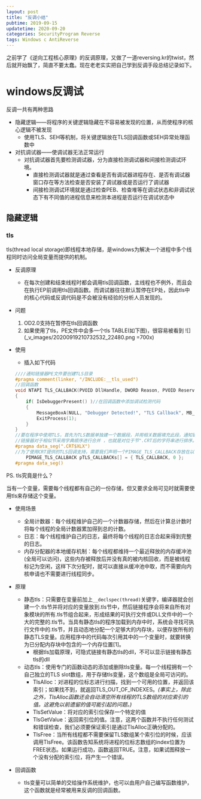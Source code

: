 ```yaml
---
layout: post
title: "反调小结"
pubtime: 2019-09-15
updatetime: 2020-09-20
categories: SecurityProgram Reverse
tags: Windows c AntiReverse
---
```


之前学了《逆向工程核心原理》的反调原理，又做了一道reversing.kr的twist，然后就开始飘了，简直不要太蠢。现在老老实实把自己学到反调手段总结记录如下。

# windows反调试

反调一共有两种思路

* 隐藏逻辑——将程序的关键逻辑隐藏在不容易被发现的位置，从而使程序的核心逻辑不被发现
    * 使用TLS、SEH等机制，将关键逻辑放在TLS回调函数或SEH异常处理函数中
* 对抗调试器——使调试器无法正常运行
    * 对抗调试器首先要检测调试器，分为直接检测调试器和间接检测调试环境。
        * 直接检测调试器就是通过查看是否有调试器进程存在、是否有调试器窗口存在等方法检查是否安装了调试器或是否运行了调试器
        * 间接检测调试环境就是通过检查PEB、检查堆等在调试状态和非调试状态下有不同值的进程信息来检测本进程是否运行在调试状态中

## 隐藏逻辑

### tls

tls(thread local storage)即线程本地存储，是windows为解决一个进程中多个线程同时访问全局变量而提供的机制。

* 反调原理
    * 在每次创建和结束线程时都会调用tls回调函数，主线程也不例外，而且会在执行EP前调用tls回调函数。而调试器往往默认暂停在EP处，因此tls中的核心代码或反调代码是不会被没有经验的分析人员发现的。

* 问题
    1. OD2.0支持在暂停在tls回调函数
    2. 如果使用了tls，PE文件中会多一个tls TABLE(如下图)，很容易被看到
    ![](_v_images/20200919210732532_22480.png =700x)

* 使用
    * 插入如下代码
    ```c++
    ////通知链接器PE文件要创建TLS目录
    #pragma comment(linker, "/INCLUDE:__tls_used")
    //回调函数
    void NTAPI TLS_CALLBACK(PVOID DllHandle, DWORD Reason, PVOID Reserved)
    {
        if( IsDebuggerPresent() )//在回调函数中添加调试检测代码
        {
            MessageBoxA(NULL, "Debugger Detected!", "TLS Callback", MB_OK);
            ExitProcess(1);
        }
    }
    //要在程序中使用TLS，首先为TLS数据单独建一个数据段，并用相关数据填充此段，通知链接器为TLS数据在PE文件头中添加数据。
    //链接器对于相似节采用字典顺序进行合并 ，也就是对位于节".CRT后的字符串进行排序。例如，位于节“.CRTXLB”中的变量将在位于节“.CRT XLA”中变量位置的后面，但是在位于节“.CRTXLZ”中的变量的前面。C运行时库利用编译器的这一特性来创建一个以NULL结尾的TLS回调数组，因此为了保证声明的函数指针位于TLS回调数组内部，必须将它放在节“.CRT XLZ”中放置一个NULL指针）。因此为了保证声明的函数指针位于TLS回调数组内部，必须将它放在节“.CRTXLx”中
    #pragma data_seg(".CRT$XLX")
    //为了使用CRT提供的TLS回调支持，需要我们声明一个PIMAGE_TLS_CALLBACK存放在以“.CRT$XLx“为名的节里面，这里x是一个位于A和Z之间的字母。
        PIMAGE_TLS_CALLBACK pTLS_CALLBACKs[] = { TLS_CALLBACK, 0 };
    #pragma data_seg()
    ```
PS. tls究竟是什么？

当有一个变量，需要每个线程都有自己的一份存储，但又要求全局可见时就需要使用tls来存储这个变量。

* 使用场景
  * 全局计数器：每个线程维护自己的一个计数器存储，然后在计算总计数时将每个线程的全局计数器累加得到总的计数。
  * 日志：每个线程维护自己的日志，最终将每个线程的日志合起来得到完整的日志。
  * 内存分配器的本地缓存机制：每个线程都维持一个最近释放的内存缓冲池(全局可以访问)，这些内存被释放后并没有真的被内核回收，而是被线程标记为空闲，这样下次分配时，就可以直接从缓冲池中取，而不需要向内核申请也不需要进行线程同步。

* 原理
    * 静态tls：只需要在变量前加上`__declspec(thread)`关键字，编译器就会创建一个.tls节并将对应的变量放到.tls节中，然后链接程序会将来自所有对象模块的所有.tls节组合起来，形成结果的可执行文件或DLL文件中的一个大的完整的.tls节。当具有静态tls的程序加载到内存中时，系统会寻找可执行文件中的.tls节，并且动态地分配一个足够大的内存块，以便存放所有的静态TLS变量。应用程序中的代码每次引用其中的一个变量时，就要转换为已分配内存块中包含的一个内存位置[1]。
        * 根据tls加载原理，可隐式链接有静态tls的dll，不可以显示链接有静态tls的dll
    * 动态tls：使用专门的函数动态的添加或删除tls变量。每一个线程拥有一个自己独立的TLS slot数组，用于存储tls变量，这个数组是全局可访问的。
        * TlsAlloc：对进程的位标志进行扫描，找到一个可用的位置，并返回该索引；如果找不到，就返回TLS_OUT_OF_INDEXES。*(事实上，除此之外，TlsAlloc函数还会自动清空所有线程的TLS数组的对应索引的值。这避免以前遗留的值可能引起的问题。)*
        * TlsSetValue：将对应的索引位保存一个特定的值
        * TlsGetValue：返回索引位的值。注意，这两个函数并不执行任何测试和错误检查，我们必须要保证索引是通过TlsAlloc正确分配的。
        * TlsFree：当所有线程都不需要保留TLS数组某个索引位的时候，应该调用TlsFree。该函数告知系统将进程的位标志数组的index位置为FREE状态。如果运行成功，函数返回TRUE。注意，如果试图释放一个没有分配的索引位，将产生一个错误。
* 回调函数
    * tls变量可以简单的交给操作系统维护，也可以由用户自己编写函数维护，这个函数就是经常被用来反调的回调函数。 